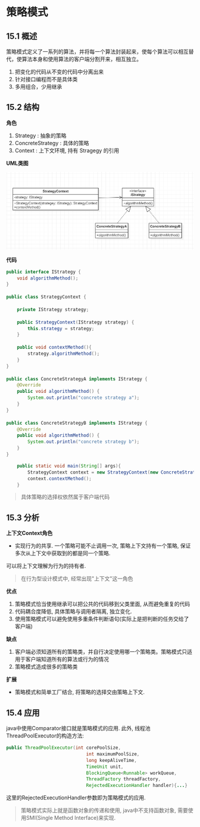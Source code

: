 # 策略模式

## 15.1 概述

策略模式定义了一系列的算法，并将每一个算法封装起来，使每个算法可以相互替代，使算法本身和使用算法的客户端分割开来，相互独立。

1. 把变化的代码从不变的代码中分离出来
2. 针对接口编程而不是具体类
3. 多用组合，少用继承

## 15.2 结构

**角色**
1. Strategy : 抽象的策略
2. ConcreteStrategy : 具体的策略
3. Context : 上下文环境, 持有 Stragegy 的引用

**UML类图**

![image](img/strategy.png)

**代码**

```java
public interface IStrategy {
    void algorithmMethod();
}

public class StrategyContext {

    private IStrategy strategy;

    public StrategyContext(IStrategy strategy) {
        this.strategy = strategy;
    }

    public void contextMethod(){
        strategy.algorithmMethod();
    }
}

public class ConcreteStrategyA implements IStrategy {
    @Override
    public void algorithmMethod() {
        System.out.println("concrete strategy a");
    }
}

public class ConcreteStrategyB implements IStrategy {
    @Override
    public void algorithmMethod() {
        System.out.println("concrete strategy b");
    }
}
```

```java
    public static void main(String[] args){
        StrategyContext context = new StrategyContext(new ConcreteStrategyA());
        context.contextMethod();
    }
```

> 具体策略的选择权依然属于客户端代码

## 15.3 分析

**上下文Context角色**

* 实现行为的共享. 一个策略可能不止调用一次, 策略上下文持有一个策略, 保证多次从上下文中获取到的都是同一个策略.

可以将上下文理解为行为的持有者. 

> 在行为型设计模式中, 经常出现"上下文"这一角色

**优点**

1. 策略模式恰当使用继承可以把公共的代码移到父类里面, 从而避免重复的代码
2. 代码耦合度降低, 具体策略与调用者隔离, 独立变化.
3. 使用策略模式可以避免使用多重条件判断语句(实际上是把判断的任务交给了客户端)

**缺点**
1. 客户端必须知道所有的策略类，并自行决定使用哪一个策略类。策略模式只适用于客户端知道所有的算法或行为的情况
2. 策略模式造成很多的策略类

**扩展**

* 策略模式和简单工厂结合, 将策略的选择交由策略上下文.

## 15.4 应用

java中使用Comparator接口就是策略模式的应用. 此外, 线程池ThreadPoolExecutor的构造方法:

```java
public ThreadPoolExecutor(int corePoolSize,
                              int maximumPoolSize,
                              long keepAliveTime,
                              TimeUnit unit,
                              BlockingQueue<Runnable> workQueue,
                              ThreadFactory threadFactory,
                              RejectedExecutionHandler handler){...}
```

这里的RejectedExecutionHandler参数即为策略模式的应用.

> 策略模式实际上就是函数对象的传递和使用, java中不支持函数对象, 需要使用SMI(Single Method Interface)来实现.

